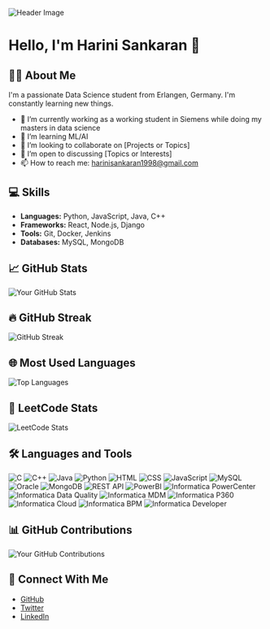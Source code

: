 
<!--
**Harini004/Harini004** is a ✨ _special_ ✨ repository because its `README.md` (this file) appears on your GitHub profile.

Here are some ideas to get you started:

- 🔭 I’m currently working on ...
- 🌱 I’m currently learning ...
- 👯 I’m looking to collaborate on ...
- 🤔 I’m looking for help with ...
- 💬 Ask me about ...
- 📫 How to reach me: ...
- 😄 Pronouns: ...
- ⚡ Fun fact: ...
-->
![Header Image](https://cdn.jsdelivr.net/gh/saadpasta/github-profile-readme-generator@1.5.0/src/assets/github-header.svg)

# Hello, I'm Harini Sankaran 👋

## 👨‍💻 About Me
I'm a passionate Data Science student from Erlangen, Germany. I'm constantly learning new things.

- 🔭 I’m currently working as a working student in Siemens while doing my masters in data science
- 🌱 I’m learning ML/AI
- 👯 I’m looking to collaborate on [Projects or Topics]
- 🤔 I’m open to discussing [Topics or Interests]
- 📫 How to reach me: harinisankaran1998@gmail.com

## 💻 Skills
- **Languages:** Python, JavaScript, Java, C++
- **Frameworks:** React, Node.js, Django
- **Tools:** Git, Docker, Jenkins
- **Databases:** MySQL, MongoDB

## 📈 GitHub Stats
![Your GitHub Stats](https://github-readme-stats.vercel.app/api?username=Harini004&show_icons=true&hide_title=true&hide=prs&count_private=true&include_all_commits=true)

## 🔥 GitHub Streak
![GitHub Streak](https://streak-stats.demolab.com/?user=Harini004)

## 🌐 Most Used Languages
![Top Languages](https://github-readme-stats.vercel.app/api/top-langs/?username=Harini004&layout=compact)

## 🧩 LeetCode Stats
![LeetCode Stats](https://leetcode-stats-six.vercel.app/api?username=Harini004&theme=light)

## 🛠️ Languages and Tools
![C](https://img.shields.io/badge/C-00599C?style=flat&logo=c&logoColor=white)
![C++](https://img.shields.io/badge/C%2B%2B-00599C?style=flat&logo=c%2B%2B&logoColor=white)
![Java](https://img.shields.io/badge/Java-007396?style=flat&logo=java&logoColor=white)
![Python](https://img.shields.io/badge/Python-3776AB?style=flat&logo=python&logoColor=white)
![HTML](https://img.shields.io/badge/HTML-E34F26?style=flat&logo=html5&logoColor=white)
![CSS](https://img.shields.io/badge/CSS-1572B6?style=flat&logo=css3&logoColor=white)
![JavaScript](https://img.shields.io/badge/JavaScript-F7DF1C?style=flat&logo=javascript&logoColor=black)
![MySQL](https://img.shields.io/badge/MySQL-4479A1?style=flat&logo=mysql&logoColor=white)
![Oracle](https://img.shields.io/badge/Oracle-F80000?style=flat&logo=oracle&logoColor=white)
![MongoDB](https://img.shields.io/badge/MongoDB-47A248?style=flat&logo=mongodb&logoColor=white)
![REST API](https://img.shields.io/badge/REST_API-00A5CF?style=flat&logo=api&logoColor=white)
![PowerBI](https://img.shields.io/badge/PowerBI-F2C811?style=flat&logo=powerbi&logoColor=black)
![Informatica PowerCenter](https://img.shields.io/badge/Informatica_PowerCenter-0033A0?style=flat&logo=informatica&logoColor=white)
![Informatica Data Quality](https://img.shields.io/badge/Informatica_Data_Quality-0033A0?style=flat&logo=informatica&logoColor=white)
![Informatica MDM](https://img.shields.io/badge/Informatica_MDM-0033A0?style=flat&logo=informatica&logoColor=white)
![Informatica P360](https://img.shields.io/badge/Informatica_P360-0033A0?style=flat&logo=informatica&logoColor=white)
![Informatica Cloud](https://img.shields.io/badge/Informatica_Cloud-0033A0?style=flat&logo=informatica&logoColor=white)
![Informatica BPM](https://img.shields.io/badge/Informatica_BPM-0033A0?style=flat&logo=informatica&logoColor=white)
![Informatica Developer](https://img.shields.io/badge/Informatica_Developer-0033A0?style=flat&logo=informatica&logoColor=white)


## 📊 GitHub Contributions
![Your GitHub Contributions](https://activity-graph.herokuapp.com/graph?username=Harini004&theme=github)

## 🔗 Connect With Me
- [GitHub](https://github.com/yourusername)
- [Twitter](https://twitter.com/YourTwitterHandle)
- [LinkedIn](https://linkedin.com/in/YourLinkedInProfile)


